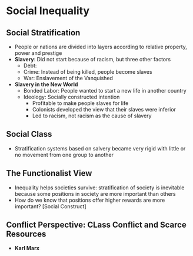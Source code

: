 # Social Inequality

## Social Stratification
* People or nations are divided into layers according to relative property, power and prestige 
* **Slavery**: Did not start because of racism, but three other factors
  * Debt: 
  * Crime: Instead of being killed, people become slaves
  * War: Enslavement of the Vanquished
* **Slavery in the New World**
  * Bonded Labor: People wanted to start a new life in another country
  * Ideology: Socially constructed intention 
    * Profitable to make people slaves for life
    * Colonists developed the view that their slaves were inferior
    * Led to racism, not racism as the cause of slavery

## Social Class
* Stratification systems based on salvery became very rigid with little or no movement from one group to another

## The Functionalist View
* Inequality helps societies survive: stratification of society is inevitable because some positions in society are more important than others
* How do we know that positions offer higher rewards are more important? [Social Construct]

## Conflict Perspective: CLass Conflict and Scarce Resources
* **Karl Marx**